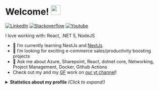 # Welcome! <img src="wave.gif" width="30px">

<!--
**Toumash/Toumash** is a ✨ _special_ ✨ repository because its `README.md` (this file) appears on your GitHub profile.
-->


[![LinkedIn][linkedin-shield]][linkedin-url] [![Stackoverflow][stack-shield]][stack-url] [![Youtube][yt-shield]][yt-url]


I love working with: React, .NET 5, NodeJS

<!-- - 🔭 Currently working on [🐦Bird Alert](https://github.com/Toumash/bird-alert) -->
- 🌱 I’m currently learning NestJs and [NextJs](https://nextjs.org/)
- 👯 I’m looking for exciting e-commerce sales/productivity boosting projects
- 💬 Ask me about Azure, Sharepoint, React, dotnet core, Networking, Project Management, Docker, Github Actions
- Check out my and my [GF](https://github.com/AlicjaDobrzeniecka) work on [our yt channel](https://www.youtube.com/channel/UCXrPqxHd-1y_oAYfv-qCnjA)!

<details>
  <summary> <b> Statistics about my profile </b> <i> (Click to expand!)</i> </summary>
  
  [![Github Stats By toumash](https://github-readme-stats.vercel.app/api?username=toumash&hide=prs&show_icons=true&title_color=fff&icon_color=79ff97&text_color=9f9f9f&bg_color=151515)]()
  
---
[linkedin-shield]: https://img.shields.io/badge/-LinkedIn-black.svg?style=flat-square&logo=linkedin&colorB=555&color=blue
[linkedin-url]: https://www.linkedin.com/in/tomaszdluski/
[stack-shield]: https://img.shields.io/static/v1?message=Stackoverflow&logo=stackoverflow&labelColor=5c5c5c&color=FE7A16&logoColor=white&label=%20
[stack-url]: https://stackoverflow.com/users/3711660/toumash
[yt-shield]: https://img.shields.io/static/v1?message=Youtube&logo=youtube&labelColor=5c5c5c&color=black&logoColor=FF0000&label=%20
[yt-url]: https://www.youtube.com/channel/UCXrPqxHd-1y_oAYfv-qCnjA
